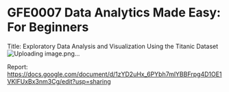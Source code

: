 # GFE0007 Data Analytics Made Easy: For Beginners

Title: Exploratory Data Analysis and Visualization Using the Titanic Dataset
![Uploading image.png…]()


Report: https://docs.google.com/document/d/1zYD2uHx_6PYbh7mlYBBFrpg4D1OE1VKlFUxBx3nm3Cg/edit?usp=sharing
